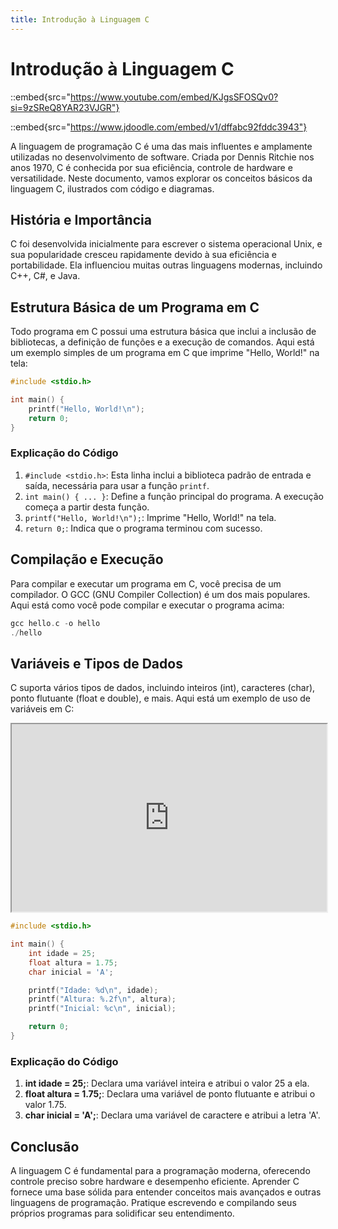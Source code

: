 ```yaml
---
title: Introdução à Linguagem C
---
```


# Introdução à Linguagem C

::embed{src="https://www.youtube.com/embed/KJgsSFOSQv0?si=9zSReQ8YAR23VJGR"}

::embed{src="https://www.jdoodle.com/embed/v1/dffabc92fddc3943"}

A linguagem de programação C é uma das mais influentes e amplamente utilizadas no desenvolvimento de software. Criada por Dennis Ritchie nos anos 1970, C é conhecida por sua eficiência, controle de hardware e versatilidade. Neste documento, vamos explorar os conceitos básicos da linguagem C, ilustrados com código e diagramas.

## História e Importância

C foi desenvolvida inicialmente para escrever o sistema operacional Unix, e sua popularidade cresceu rapidamente devido à sua eficiência e portabilidade. Ela influenciou muitas outras linguagens modernas, incluindo C++, C#, e Java.

## Estrutura Básica de um Programa em C

Todo programa em C possui uma estrutura básica que inclui a inclusão de bibliotecas, a definição de funções e a execução de comandos. Aqui está um exemplo simples de um programa em C que imprime "Hello, World!" na tela:

```c
#include <stdio.h>

int main() {
    printf("Hello, World!\n");
    return 0;
}
```

### Explicação do Código

1. `#include <stdio.h>`: Esta linha inclui a biblioteca padrão de entrada e saída, necessária para usar a função `printf`.
2. `int main() { ... }`: Define a função principal do programa. A execução começa a partir desta função.
3. `printf("Hello, World!\n");`: Imprime "Hello, World!" na tela.
4. `return 0;`: Indica que o programa terminou com sucesso.

## Compilação e Execução

Para compilar e executar um programa em C, você precisa de um compilador. O GCC (GNU Compiler Collection) é um dos mais populares. Aqui está como você pode compilar e executar o programa acima:

```c
gcc hello.c -o hello
./hello
```

## Variáveis e Tipos de Dados

C suporta vários tipos de dados, incluindo inteiros (int), caracteres (char), ponto flutuante (float e double), e mais. Aqui está um exemplo de uso de variáveis em C:

<iframe
  src="https://codepen.io/team/codepen/embed/preview/PNaGbb"
  style="width:100%; height:300px;"
></iframe>

```c
#include <stdio.h>

int main() {
    int idade = 25;
    float altura = 1.75;
    char inicial = 'A';

    printf("Idade: %d\n", idade);
    printf("Altura: %.2f\n", altura);
    printf("Inicial: %c\n", inicial);

    return 0;
}
```

### Explicação do Código

1. **int idade = 25;**: Declara uma variável inteira e atribui o valor 25 a ela.
2. **float altura = 1.75;**: Declara uma variável de ponto flutuante e atribui o valor 1.75.
3. **char inicial = 'A';**: Declara uma variável de caractere e atribui a letra 'A'.

## Conclusão

A linguagem C é fundamental para a programação moderna, oferecendo controle preciso sobre hardware e desempenho eficiente. Aprender C fornece uma base sólida para entender conceitos mais avançados e outras linguagens de programação. Pratique escrevendo e compilando seus próprios programas para solidificar seu entendimento.

